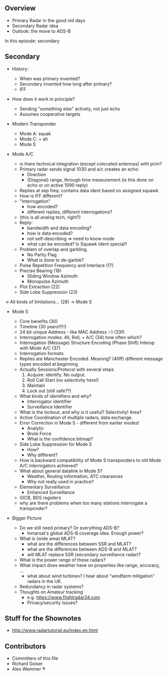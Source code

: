 


Overview
--------------------------

* Primary Radar in the good old days
* Secondary Radar idea
* Outlook: the move to ADS-B

In this episode: secondary

Secondary
--------------------------

* History: 
  - When was primary invented?
  - Secondary invented how long after primary?
  - IFF

* How does it work in principle?
  - Sending "something else" actively, not just echo
  - Assumes cooperative targets
  
* Modern Transponder
  - Mode A: squak
  - Mode C: + alt
  - Mode S
  
* Mode A/C
  - is there technical integration (except colocated antennas) with prim?
  - Primary radar sends signal 1030 and a/c creates an echo: 
    - Direction
    - (Diagonal) range, through time measurement
      (is this done on echo or on active 1090 reply)
  - Replies at sep freq: contains data ident based on assigned squawk
  - How is IFF different?
  - "Interrogation" 
    - how encoded?
    - different replies, different interrogations? 
  - (this is all analog tech, right?)
  - Reply: 
    - bandwidth and data encoding?
    - how is data encoded?
    - not self-describing => need to know mode
    - what can be encoded? Is Squawk Ident special?
  - Problem of overlap and garbling. 
    - No Parity Flag.
    - What is done to de-garble?
  - Pulse Repetition Frequency and Interlace (17)
  - Precise Bearing (18)
    - Sliding Window Azimuth
    - Monopulse Azimuth
  - Plot Extraction (22)
  - Side Lobe Suppression (23)
  
-> All kinds of limitations... (28)
    -> Mode S
    
* Mode S
  - Core benefits (30)
  - Timeline (30 years!!!!!)
  - 24 bit unique Address - like MAC Address :-) (33f)
  - Interrogation modes: All, Roll, + A/C (34)
    how often which?
  - Interrogation (Message) Structure
    Encoding (Phase Shift)
    Interop with Mode A/C (37)
  - Interrogation formats
  - Replies are Manchester Encoded. Meaning? (40ff)
    different message types encoded at beginning 
  - Actually Sessions/Protocol with several steps
    1) Acquire: identify. No output.
    2) Roll Call Start (no selectivity here!)
    3) Maintain
    4) Lock out (still safe??)
  - What kinds of identifiers and why?
    - Interrogator identifier
    - Surveillance Identifier
  - What is the lockout, and why is it useful?
    Selectivity!
    Area?
  - Active Coordination of multiple radars, data exchange.
  - Error Correction in Mode S - different from earlier modes!
    - Analytic
    - Brute Force
    - What is the confidence bitmap?
  - Side Lobe Suppression for Mode S
    - How?
    - Why different?
  - How is backward compatibility of Mode S transponders to old
    Mode A/C interrogators achieved? 
  - What about general datalink in Mode S?
    - Weather, Routing information, ATC clearances 
    - Why not really used in practice?
  - Elementary Surveillance 
    - Enhanced Surveillance
  - GICB, BDS registers
  - why are there problems when too many stations interrogate a transponder?
  
* Bigger Picture
  - Do we still need primary? Or everything ADS-B?  
    - Inmarsat's global ADS-B coverage idea. Enough power?
  - What is (wide area) MLAT?
    - what are the differences between SSR and MLAT?
    - what are the differences between ADS-B and MLAT?
    - will MLAT replace SSR (secondary surveillance radar)?
  - What is the power range of those radars?
  - What impact does weather have on properties like range, accuracy, ...
    - what about wind turbines? I hear about "windfarm mitigation" radars in the UK.
  - Redundancy in radar systems?
  - Thoughts on Amateur tracking
    - e.g. https://www.flightradar24.com
    - Privacy/security issues?


Stuff for the Shownotes
--------------------------------------

* http://www.radartutorial.eu/index.en.html


Contributors
-----------------------------------
* Committers of this file
* Richard Goiser
* Alex Wemmer
®
